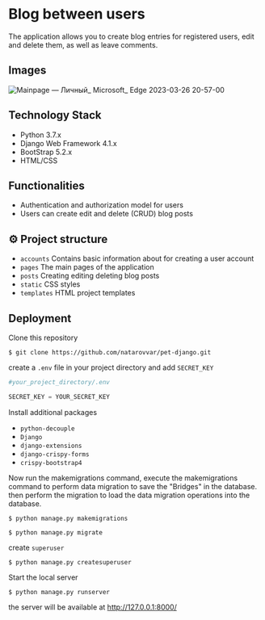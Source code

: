 #  Blog between users
The application allows you to create blog entries for registered users, edit and delete them, as well as leave comments.

## Images
![Mainpage — Личный_ Microsoft_ Edge 2023-03-26 20-57-00](https://user-images.githubusercontent.com/111649346/227781361-583f8d11-f196-4cc0-acdb-cf33fe29e04b.gif)

## Technology Stack
* Python 3.7.x
* Django Web Framework 4.1.x
* BootStrap 5.2.x
* HTML/CSS


## Functionalities
* Authentication and authorization model for users
* Users can create edit and delete (CRUD)  blog posts

## ⚙️ Project structure
* `accounts` Contains basic information about for creating a user account
* `pages` The main pages of the application
* `posts` Creating editing deleting blog posts
*   `static` CSS styles
*  `templates` HTML project templates

## Deployment
Clone this repository

`$ git clone https://github.com/natarovvar/pet-django.git`

create a `.env` file in your project directory and add  `SECRET_KEY`

```python
#your_project_directory/.env

SECRET_KEY = YOUR_SECRET_KEY
```


Install additional packages
* `python-decouple`
* `Django`
* `django-extensions`
* `django-crispy-forms`
* `crispy-bootstrap4`

Now run the makemigrations command, execute the makemigrations command to perform data migration to save the "Bridges" in the database. then perform the migration to load the data migration operations into the database.

`$ python manage.py makemigrations`

`$ python manage.py migrate`

create  `superuser`

`$ python manage.py createsuperuser`

Start the local server

`$ python manage.py runserver`

the server will be available at  http://127.0.0.1:8000/


